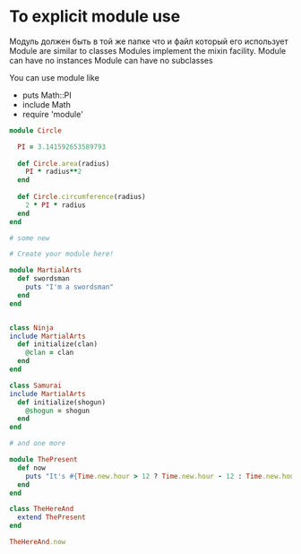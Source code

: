 # To explicit module use 

Модуль должен быть в той же папке что и файл который его использует
Module are similar to classes
Modules implement the mixin facility. 
Module can have no instances
Module can have no subclasses 

You can use module like 
- puts Math::PI
- include Math
- require 'module'


```ruby 
module Circle

  PI = 3.141592653589793
  
  def Circle.area(radius)
    PI * radius**2
  end
  
  def Circle.circumference(radius)
    2 * PI * radius
  end
end

# some new 

# Create your module here!

module MartialArts
  def swordsman
    puts "I'm a swordsman"
  end
end


class Ninja
include MartialArts
  def initialize(clan)
    @clan = clan
  end
end

class Samurai
include MartialArts
  def initialize(shogun)
    @shogun = shogun
  end
end

# and one more 

module ThePresent
  def now
    puts "It's #{Time.new.hour > 12 ? Time.new.hour - 12 : Time.new.hour}:#{Time.new.min} #{Time.new.hour > 12 ? 'PM' : 'AM'} (GMT)."
  end
end

class TheHereAnd
  extend ThePresent
end

TheHereAnd.now
```
